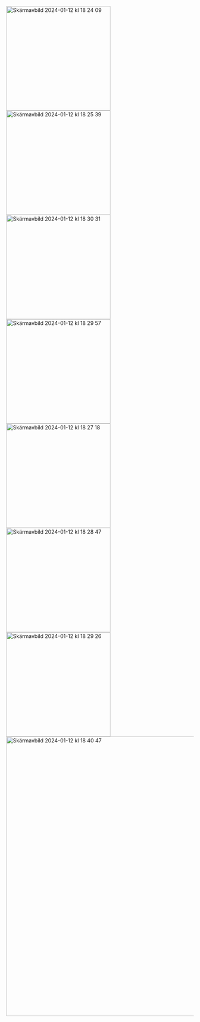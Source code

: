 <img width="280" alt="Skärmavbild 2024-01-12 kl  18 24 09" src="https://github.com/maidads/FavoriteFoodPlaces/assets/98819095/a792ac35-eabc-44fb-bd37-ba8b4a7ca76b">
<img width="280" alt="Skärmavbild 2024-01-12 kl  18 25 39" src="https://github.com/maidads/FavoriteFoodPlaces/assets/98819095/c6f9697c-ed65-4267-8aaf-220f926d8c29">
<img width="280" alt="Skärmavbild 2024-01-12 kl  18 30 31" src="https://github.com/maidads/FavoriteFoodPlaces/assets/98819095/2588e03c-20b5-46ff-b3b2-a8f0947894db">
<img width="280" alt="Skärmavbild 2024-01-12 kl  18 29 57" src="https://github.com/maidads/FavoriteFoodPlaces/assets/98819095/f4223a58-a143-431e-aff4-32b317dfa0b1">
<img width="280" alt="Skärmavbild 2024-01-12 kl  18 27 18" src="https://github.com/maidads/FavoriteFoodPlaces/assets/98819095/4cd5b2d4-282d-4a15-9088-b4c65d012ff4">
<img width="280" alt="Skärmavbild 2024-01-12 kl  18 28 47" src="https://github.com/maidads/FavoriteFoodPlaces/assets/98819095/3d4170b1-9a12-481b-809e-7ed8bc797266">
<img width="280" alt="Skärmavbild 2024-01-12 kl  18 29 26" src="https://github.com/maidads/FavoriteFoodPlaces/assets/98819095/48f999d0-1f9f-4563-b8f4-46facf9e5040">
<img width="750" alt="Skärmavbild 2024-01-12 kl  18 40 47" src="https://github.com/maidads/FavoriteFoodPlaces/assets/98819095/1cf8ee46-59db-46af-b824-be6227f2c245">

